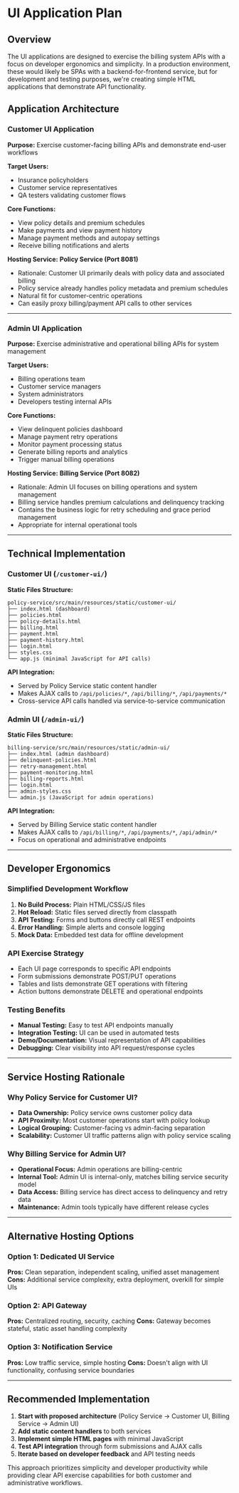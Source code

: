 # UI Application Plan

## Overview

The UI applications are designed to exercise the billing system APIs with a focus on developer ergonomics and simplicity. In a production environment, these would likely be SPAs with a backend-for-frontend service, but for development and testing purposes, we're creating simple HTML applications that demonstrate API functionality.

## Application Architecture

### Customer UI Application
**Purpose:** Exercise customer-facing billing APIs and demonstrate end-user workflows

**Target Users:** 
- Insurance policyholders
- Customer service representatives
- QA testers validating customer flows

**Core Functions:**
- View policy details and premium schedules
- Make payments and view payment history
- Manage payment methods and autopay settings
- Receive billing notifications and alerts

**Hosting Service:** **Policy Service (Port 8081)**
- Rationale: Customer UI primarily deals with policy data and associated billing
- Policy service already handles policy metadata and premium schedules
- Natural fit for customer-centric operations
- Can easily proxy billing/payment API calls to other services

---

### Admin UI Application
**Purpose:** Exercise administrative and operational billing APIs for system management

**Target Users:**
- Billing operations team
- Customer service managers
- System administrators
- Developers testing internal APIs

**Core Functions:**
- View delinquent policies dashboard
- Manage payment retry operations
- Monitor payment processing status
- Generate billing reports and analytics
- Trigger manual billing operations

**Hosting Service:** **Billing Service (Port 8082)**
- Rationale: Admin UI focuses on billing operations and system management
- Billing service handles premium calculations and delinquency tracking
- Contains the business logic for retry scheduling and grace period management
- Appropriate for internal operational tools

---

## Technical Implementation

### Customer UI (`/customer-ui/`)
**Static Files Structure:**
```
policy-service/src/main/resources/static/customer-ui/
├── index.html (dashboard)
├── policies.html
├── policy-details.html
├── billing.html
├── payment.html
├── payment-history.html
├── login.html
├── styles.css
└── app.js (minimal JavaScript for API calls)
```

**API Integration:**
- Served by Policy Service static content handler
- Makes AJAX calls to `/api/policies/*`, `/api/billing/*`, `/api/payments/*`
- Cross-service API calls handled via service-to-service communication

### Admin UI (`/admin-ui/`)
**Static Files Structure:**
```
billing-service/src/main/resources/static/admin-ui/
├── index.html (admin dashboard)
├── delinquent-policies.html
├── retry-management.html
├── payment-monitoring.html
├── billing-reports.html
├── login.html
├── admin-styles.css
└── admin.js (JavaScript for admin operations)
```

**API Integration:**
- Served by Billing Service static content handler
- Makes AJAX calls to `/api/billing/*`, `/api/payments/*`, `/api/admin/*`
- Focus on operational and administrative endpoints

---

## Developer Ergonomics

### Simplified Development Workflow
1. **No Build Process:** Plain HTML/CSS/JS files
2. **Hot Reload:** Static files served directly from classpath
3. **API Testing:** Forms and buttons directly call REST endpoints
4. **Error Handling:** Simple alerts and console logging
5. **Mock Data:** Embedded test data for offline development

### API Exercise Strategy
- Each UI page corresponds to specific API endpoints
- Form submissions demonstrate POST/PUT operations
- Tables and lists demonstrate GET operations with filtering
- Action buttons demonstrate DELETE and operational endpoints

### Testing Benefits
- **Manual Testing:** Easy to test API endpoints manually
- **Integration Testing:** UI can be used in automated tests
- **Demo/Documentation:** Visual representation of API capabilities
- **Debugging:** Clear visibility into API request/response cycles

---

## Service Hosting Rationale

### Why Policy Service for Customer UI?
- **Data Ownership:** Policy service owns customer policy data
- **API Proximity:** Most customer operations start with policy lookup
- **Logical Grouping:** Customer-facing vs admin-facing separation
- **Scalability:** Customer UI traffic patterns align with policy service scaling

### Why Billing Service for Admin UI?
- **Operational Focus:** Admin operations are billing-centric
- **Internal Tool:** Admin UI is internal-only, matches billing service security model
- **Data Access:** Billing service has direct access to delinquency and retry data
- **Maintenance:** Admin tools typically have different release cycles

---

## Alternative Hosting Options

### Option 1: Dedicated UI Service
**Pros:** Clean separation, independent scaling, unified asset management
**Cons:** Additional service complexity, extra deployment, overkill for simple UIs

### Option 2: API Gateway
**Pros:** Centralized routing, security, caching
**Cons:** Gateway becomes stateful, static asset handling complexity

### Option 3: Notification Service
**Pros:** Low traffic service, simple hosting
**Cons:** Doesn't align with UI functionality, confusing service boundaries

---

## Recommended Implementation

1. **Start with proposed architecture** (Policy Service → Customer UI, Billing Service → Admin UI)
2. **Add static content handlers** to both services
3. **Implement simple HTML pages** with minimal JavaScript
4. **Test API integration** through form submissions and AJAX calls
5. **Iterate based on developer feedback** and API testing needs

This approach prioritizes simplicity and developer productivity while providing clear API exercise capabilities for both customer and administrative workflows.
